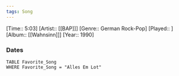 ```yaml
---
tags: Song  
---
```

[Time:: 5:03]
[Artist:: [[BAP]]]
[Genre:: German Rock-Pop]
[Played:: ]
[Album:: [[Wahnsinn]]]
[Year:: 1990]
### Dates
````dataview
TABLE Favorite_Song
WHERE Favorite_Song = "Alles Em Lot"
````